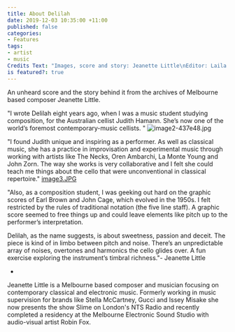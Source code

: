 ```yaml
---
title: About Delilah
date: 2019-12-03 10:35:00 +11:00
published: false
categories:
- Features
tags:
- artist
- music
Credits Text: "Images, score and story: Jeanette Little\nEditor: Laila Sakini "
is featured?: true
---
```


An unheard score and the story behind it from the archives of Melbourne based composer Jeanette Little. 

"I wrote Delilah eight years ago, when I was a music student studying composition, for the Australian cellist Judith Hamann. She’s now one of the world’s foremost contemporary-music cellists. "
![image2-437e48.jpg](/uploads/image2-437e48.jpg)


"I found Judith unique and inspiring as a performer. As well as classical music, she has a practice in improvisation and experimental music through working with artists like The Necks, Oren Ambarchi, La Monte Young and John Zorn. The way she works is very collaborative and I felt she could teach me things about the cello that were unconventional in classical repertoire."
[image3.JPG](/uploads/image3.JPG)

"Also, as a composition student, I was geeking out hard on the graphic scores of Earl Brown and John Cage, which evolved in the 1950s. I felt restricted by the rules of traditional notation (the five line staff). A graphic score seemed to free things up and could leave elements like pitch up to the performer’s interpretation.

Delilah, as the name suggests, is about sweetness, passion and deceit. The piece is kind of in limbo between pitch and noise. There’s an unpredictable array of noises, overtones and harmonics the cello glides over. A fun exercise exploring the instrument’s timbral richness."- Jeanette Little 

-

Jeanette Little is a Melbourne based composer and musician focusing on contemporary classical and electronic music. Formerly working in music supervision for brands like Stella McCartney, Gucci and Issey Misake she now presents the show Slime on London's NTS Radio and recently completed a residency at the Melbourne Electronic Sound Studio with audio-visual artist Robin Fox.